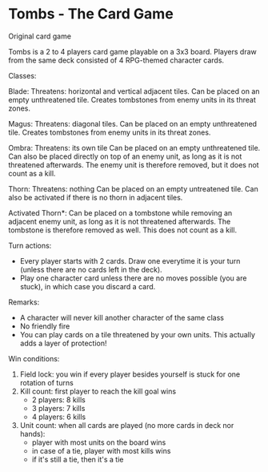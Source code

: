 # Tombs - The Card Game
Original card game

Tombs is a 2 to 4 players card game playable on a 3x3 board.
Players draw from the same deck consisted of 4 RPG-themed character cards.

Classes:

Blade:
Threatens: horizontal and vertical adjacent tiles.
Can be placed on an empty unthreatened tile.
Creates tombstones from enemy units in its threat zones.

Magus:
Threatens: diagonal tiles.
Can be placed on an empty unthreatened tile.
Creates tombstones from enemy units in its threat zones.

Ombra:
Threatens: its own tile
Can be placed on an empty unthreatened tile.
Can also be placed directly on top of an enemy unit, as long as it is not threatened afterwards.
The enemy unit is therefore removed, but it does not count as a kill.

Thorn:
Threatens: nothing
Can be placed on an empty untreatened tile.
Can also be activated if there is no thorn in adjacent tiles.

Activated Thorn*:
Can be placed on a tombstone while removing an adjacent enemy unit, as long as it is not threatened afterwards.
The tombstone is therefore removed as well. This does not count as a kill.

Turn actions:
- Every player starts with 2 cards. Draw one everytime it is your turn (unless there are no cards left in the deck).
- Play one character card unless there are no moves possible (you are stuck), in which case you discard a card.

Remarks:
- A character will never kill another character of the same class
- No friendly fire
- You can play cards on a tile threatened by your own units. This actually adds a layer of protection!

Win conditions:
1. Field lock: you win if every player besides yourself is stuck for one rotation of turns
2. Kill count: first player to reach the kill goal wins
   - 2 players: 8 kills
   - 3 players: 7 kills
   - 4 players: 6 kills
3. Unit count: when all cards are played (no more cards in deck nor hands):
   - player with most units on the board wins
   - in case of a tie, player with most kills wins
   - if it's still a tie, then it's a tie
